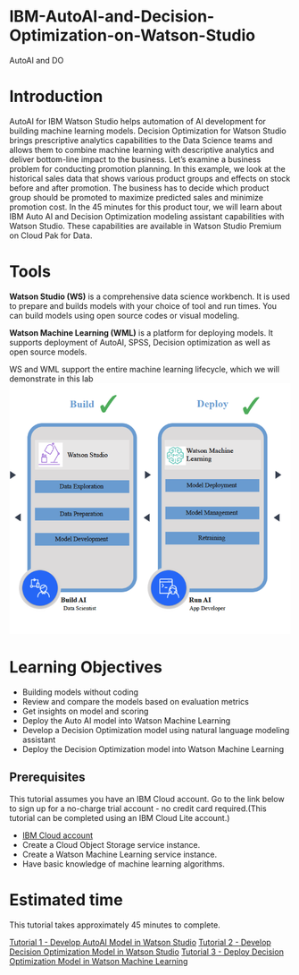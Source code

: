 # IBM-AutoAI-and-Decision-Optimization-on-Watson-Studio
AutoAI and DO

# Introduction
AutoAI for IBM Watson Studio helps automation of AI development for building machine learning models. Decision Optimization for Watson Studio brings prescriptive analytics capabilities to the Data Science teams and allows them to combine machine learning with descriptive analytics and deliver bottom-line impact to the business. Let’s examine a business problem for conducting promotion planning. In this example, we look at the historical sales data that shows various product groups and effects on stock before and after promotion.  The business has to decide which product group should be promoted to maximize predicted sales and minimize promotion cost. In the 45 minutes for this product tour, we will learn about IBM Auto AI and Decision Optimization modeling assistant capabilities with Watson Studio. These capabilities are available in Watson Studio Premium on Cloud Pak for Data.

# Tools
**Watson Studio (WS)** is a comprehensive data science workbench. It is used to prepare and builds models with your choice of tool and run times. You can build models using open source codes or visual modeling.

**Watson Machine Learning (WML)** is a platform for deploying models. It supports deployment of AutoAI, SPSS, Decision optimization as well as open source models.

WS and WML support the entire machine learning lifecycle, which we will demonstrate in this lab
![WSWML](./images/WSWML.png)

# Learning Objectives
* Building models without coding
* Review and compare the models based on evaluation metrics
* Get insights on model and scoring
* Deploy the Auto AI model into Watson Machine Learning
* Develop a Decision Optimization model using natural language modeling assistant
* Deploy the Decision Optimization model into Watson Machine Learning

## Prerequisites
This tutorial assumes you have an IBM Cloud account. Go to the link below to sign up for a no-charge trial account - no credit card required.(This tutorial can be completed using an IBM Cloud Lite account.)
  - [IBM Cloud account](https://tinyurl.com/y4mzxow5)
  - Create a Cloud Object Storage service instance.
  - Create a Watson Machine Learning service instance.
  - Have basic knowledge of machine learning algorithms.

# Estimated time
This tutorial takes approximately 45 minutes to complete.

[Tutorial 1 - Develop AutoAI Model in Watson Studio](Tutorial1/AutoAI_tutorial_readme.md)
[Tutorial 2 - Develop Decision Optimization Model in Watson Studio](Tutorial2/Decision_optimization_readme.md)
[Tutorial 3 - Deploy Decision Optimization Model in Watson Machine Learning](Tutorial3/Deploy_readme.md)

